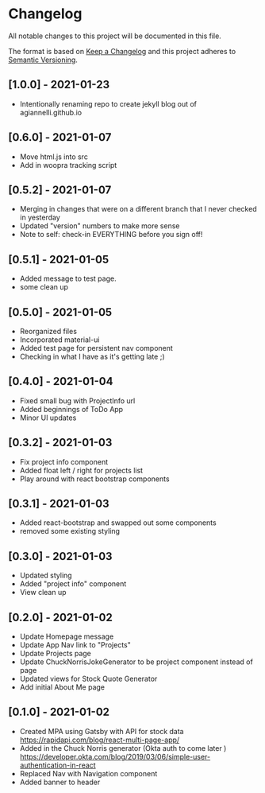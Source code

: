 # Changelog
All notable changes to this project will be documented in this file.

The format is based on [Keep a Changelog](https://keepachangelog.com/en/1.0.0/)
and this project adheres to [Semantic Versioning](https://semver.org/spec/v2.0.0.html).

## [1.0.0] - 2021-01-23
- Intentionally renaming repo to create jekyll blog out of agiannelli.github.io

## [0.6.0] - 2021-01-07
- Move html.js into src
- Add in woopra tracking script

## [0.5.2] - 2021-01-07
- Merging in changes that were on a different branch that I never checked in yesterday 
- Updated "version" numbers to make more sense
- Note to self: check-in EVERYTHING before you sign off!

## [0.5.1] - 2021-01-05
- Added message to test page.
- some clean up

## [0.5.0] - 2021-01-05
- Reorganized files
- Incorporated material-ui
- Added test page for persistent nav component
- Checking in what I have as it's getting late ;) 

## [0.4.0] - 2021-01-04
- Fixed small bug with ProjectInfo url 
- Added beginnings of ToDo App 
- Minor UI updates

## [0.3.2] - 2021-01-03
- Fix project info component
- Added float left / right for projects list 
- Play around with react bootstrap components

## [0.3.1] - 2021-01-03
- Added react-bootstrap and swapped out some components
- removed some existing styling

## [0.3.0] - 2021-01-03
- Updated styling
- Added "project info" component
- View clean up

## [0.2.0] - 2021-01-02
- Update Homepage message
- Update App Nav link to "Projects"
- Update Projects page 
- Update ChuckNorrisJokeGenerator to be project component instead of page
- Updated views for Stock Quote Generator
- Add initial About Me page

## [0.1.0] - 2021-01-02
- Created MPA using Gatsby with API for stock data https://rapidapi.com/blog/react-multi-page-app/
- Added in the Chuck Norris generator (Okta auth to come later ) https://developer.okta.com/blog/2019/03/06/simple-user-authentication-in-react 
- Replaced Nav with Navigation component
- Added banner to header
